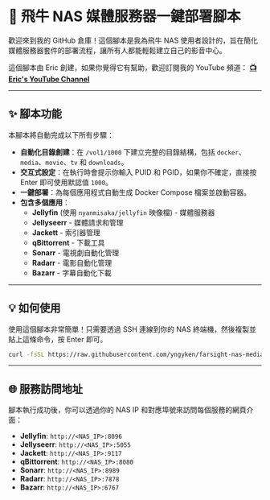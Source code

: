 # 🚀 飛牛 NAS 媒體服務器一鍵部署腳本

歡迎來到我的 GitHub 倉庫！這個腳本是我為飛牛 NAS 使用者設計的，旨在簡化媒體服務器套件的部署流程，讓所有人都能輕鬆建立自己的影音中心。

這個腳本由 Eric 創建，如果你覺得它有幫助，歡迎訂閱我的 YouTube 頻道：
**[📺 Eric's YouTube Channel](https://www.youtube.com/@Eric-f2v)**

---

## ✨ 腳本功能

本腳本將自動完成以下所有步驟：

* **自動化目錄創建**：在 `/vol1/1000` 下建立完整的目錄結構，包括 `docker`、`media`、`movie`、`tv` 和 `downloads`。
* **交互式設定**：在執行時會提示你輸入 PUID 和 PGID，如果你不確定，直接按 Enter 即可使用默認值 `1000`。
* **一鍵部署**：為每個應用程式自動生成 Docker Compose 檔案並啟動容器。
* **包含多個應用**：
    * **Jellyfin** (使用 `nyanmisaka/jellyfin` 映像檔) - 媒體服務器
    * **Jellyseerr** - 媒體請求和管理
    * **Jackett** - 索引器管理
    * **qBittorrent** - 下載工具
    * **Sonarr** - 電視劇自動化管理
    * **Radarr** - 電影自動化管理
    * **Bazarr** - 字幕自動化下載

---

## 💡 如何使用

使用這個腳本非常簡單！只需要透過 SSH 連線到你的 NAS 終端機，然後複製並貼上這條命令，按 Enter 即可。

```bash
curl -fsSL https://raw.githubusercontent.com/yngyken/farsight-nas-media-stack/main/fnserver.sh -o fnserver.sh && sudo chmod +x fnserver.sh && sudo ./fnserver.sh


```

---

## 🌐 服務訪問地址

腳本執行成功後，你可以透過你的 NAS IP 和對應埠號來訪問每個服務的網頁介面：

* **Jellyfin**: `http://<NAS_IP>:8096`
* **Jellyseerr**: `http://<NAS_IP>:5055`
* **Jackett**: `http://<NAS_IP>:9117`
* **qBittorrent**: `http://<NAS_IP>:8080`
* **Sonarr**: `http://<NAS_IP>:8989`
* **Radarr**: `http://<NAS_IP>:7878`
* **Bazarr**: `http://<NAS_IP>:6767`
